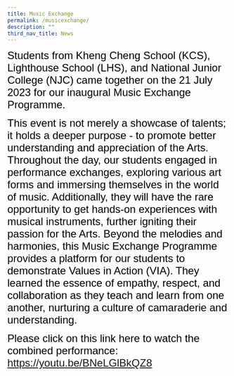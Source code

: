 ```yaml
---
title: Music Exchange
permalink: /musicexchange/
description: ""
third_nav_title: News
---
```

<span style="font-size:18.0pt;font-family:Arial;color:black">Students from Kheng Cheng School (KCS), Lighthouse School (LHS), and National Junior College (NJC) came together on the 21 July 2023 for our inaugural Music Exchange Programme. <br>

<span style="font-size:18.0pt;font-family:Arial;color:black">This event is not merely a showcase of talents; it holds a deeper purpose - to promote better understanding and appreciation of the Arts. Throughout the day, our students engaged in performance exchanges, exploring various art forms and immersing themselves in the world of music. Additionally, they will have the rare opportunity to get hands-on experiences with musical instruments, further igniting their passion for the Arts. Beyond the melodies and harmonies, this Music Exchange Programme provides a platform for our students to demonstrate Values in Action (VIA). They learned the essence of empathy, respect, and collaboration as they teach and learn from one another, nurturing a culture of camaraderie and understanding. <br>

<span style="font-size:18.0pt;font-family:Arial;color:black">Please click on this link here to watch the combined performance: <a style="box-sizing: border-box; background-color: transparent; cursor: pointer; transition: all 0.25s ease-in-out 0s; color: rgb(128, 56, 61);" rel="noopener noreferrer" target="_blank" href="https://youtu.be/BNeLGlBkQZ8">https://youtu.be/BNeLGlBkQZ8</a></span></span></span>